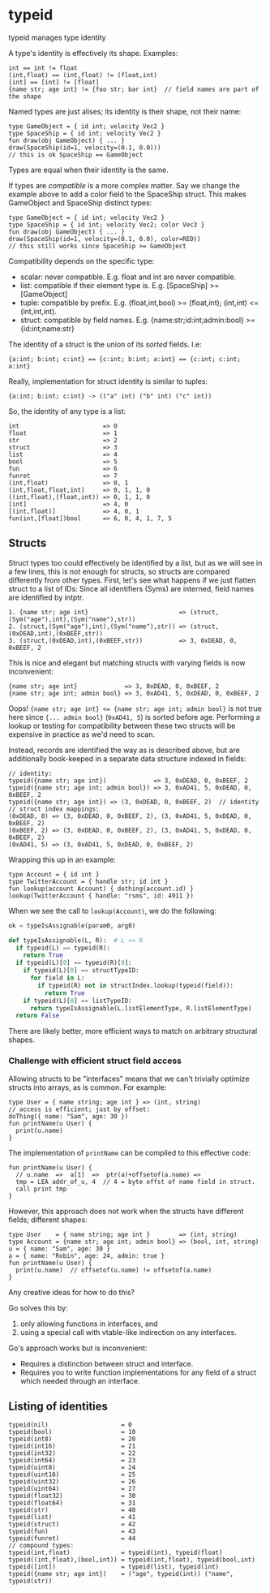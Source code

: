 # typeid

typeid manages type identity

A type's identity is effectively its shape. Examples:

    int == int != float
    (int,float) == (int,float) != (float,int)
    [int] == [int] != [float]
    {name str; age int} != {foo str; bar int}  // field names are part of the shape

Named types are just alises; its identity is their shape, not their name:

    type GameObject = { id int; velocity Vec2 }
    type SpaceShip = { id int; velocity Vec2 }
    fun draw(obj GameObject) { ... }
    draw(SpaceShip(id=1, velocity=(0.1, 0.0)))
    // this is ok SpaceShip == GameObject

Types are equal when their identity is the same.

If types are _compatible_ is a more complex matter. Say we change the example above to add
a color field to the SpaceShip struct. This makes GameObject and SpaceShip distinct types:

    type GameObject = { id int; velocity Vec2 }
    type SpaceShip = { id int; velocity Vec2; color Vec3 }
    fun draw(obj GameObject) { ... }
    draw(SpaceShip(id=1, velocity=(0.1, 0.0), color=RED))
    // this still works since SpaceShip >= GameObject

Compatibility depends on the specific type:

- scalar: never compatible. E.g. float and int are never compatible.
- list: compatible if their element type is. E.g. [SpaceShip] >= [GameObject]
- tuple: compatible by prefix. E.g. (float,int,bool) >= (float,int); (int,int) <= (int,int,int).
- struct: compatible by field names. E.g. {name:str;id:int;admin:bool} >= {id:int;name:str}

The identity of a struct is the union of its _sorted_ fields. I.e:

    {a:int; b:int; c:int} == {c:int; b:int; a:int} == {c:int; c:int; a:int}

Really, implementation for struct identity is similar to tuples:

    {a:int; b:int; c:int} -> (("a" int) ("b" int) ("c" int))

So, the identity of any type is a list:

    int                       => 0
    float                     => 1
    str                       => 2
    struct                    => 3
    list                      => 4
    bool                      => 5
    fun                       => 6
    funret                    => 7
    (int,float)               => 0, 1
    (int,float,float,int)     => 0, 1, 1, 0
    ((int,float),(float,int)) => 0, 1, 1, 0
    [int]                     => 4, 0
    [(int,float)]             => 4, 0, 1
    fun(int,[float])bool      => 6, 0, 4, 1, 7, 5


## Structs

Struct types too could effectively be identified by a list, but as we will see in a few lines,
this is not enough for structs, so structs are compared differently from other types.
First, let's see what happens if we just flatten struct to a list of IDs:
Since all identifiers (Syms) are interned, field names are identified by intptr.

    1. {name str; age int}                         => (struct,(Sym("age"),int),(Sym("name"),str))
    2. (struct,(Sym("age"),int),(Sym("name"),str)) => (struct,(0xDEAD,int),(0xBEEF,str))
    3. (struct,(0xDEAD,int),(0xBEEF,str))          => 3, 0xDEAD, 0, 0xBEEF, 2

This is nice and elegant but matching structs with varying fields is now inconvenient:

    {name str; age int}             => 3, 0xDEAD, 0, 0xBEEF, 2
    {name str; age int; admin bool} => 3, 0xAD41, 5, 0xDEAD, 0, 0xBEEF, 2

Oops! `{name str; age int} <= {name str; age int; admin bool}` is not true here since
`{... admin bool}` (`0xAD41, 5`) is sorted before age.
Performing a lookup or testing for compatibility between these two structs will be expensive
in practice as we'd need to scan.

Instead, records are identified the way as is described above, but are additionally book-keeped in
a separate data structure indexed in fields:

    // identity:
    typeid({name str; age int})             => 3, 0xDEAD, 0, 0xBEEF, 2
    typeid({name str; age int; admin bool}) => 3, 0xAD41, 5, 0xDEAD, 0, 0xBEEF, 2
    typeid({name str; age int}) => (3, 0xDEAD, 0, 0xBEEF, 2)  // identity
    // struct index mappings:
    (0xDEAD, 0) => (3, 0xDEAD, 0, 0xBEEF, 2), (3, 0xAD41, 5, 0xDEAD, 0, 0xBEEF, 2)
    (0xBEEF, 2) => (3, 0xDEAD, 0, 0xBEEF, 2), (3, 0xAD41, 5, 0xDEAD, 0, 0xBEEF, 2)
    (0xAD41, 5) => (3, 0xAD41, 5, 0xDEAD, 0, 0xBEEF, 2)

Wrapping this up in an example:

    type Account = { id int }
    type TwitterAccount = { handle str; id int }
    fun lookup(account Account) { dothing(account.id) }
    lookup(TwitterAccount { handle: "rsms", id: 4911 })

When we see the call to `lookup(Account)`, we do the following:

```py
ok = typeIsAssignable(param0, arg0)

def typeIsAssignable(L, R):  # L <= R
  if typeid(L) == typeid(R):
    return True
  if typeid(L)[0] == typeid(R)[0]:
    if typeid(L)[0] == structTypeID:
      for field in L:
        if typeid(R) not in structIndex.lookup(typeid(field)):
          return True
    if typeid(L)[0] == listTypeID:
      return typeIsAssignable(L.listElementType, R.listElementType)
  return False
```

There are likely better, more efficient ways to match on arbitrary structural shapes.


### Challenge with efficient struct field access

Allowing structs to be "interfaces" means that we can't trivially optimize structs into arrays,
as is common. For example:

    type User = { name string; age int } => (int, string)
    // access is efficient; just by offset:
    doThing({ name: "Sam", age: 30 })
    fun printName(u User) {
      print(u.name)
    }

The implementation of `printName` can be compiled to this effective code:

    fun printName(u User) {
      // u.name  =>  a[1]  =>  ptr(a)+offsetof(a.name) =>
      tmp = LEA addr_of_u, 4  // 4 = byte offst of name field in struct.
      call print tmp
    }

However, this approach does not work when the structs have different fields; different shapes:

    type User    = { name string; age int }        => (int, string)
    type Account = {name str; age int; admin bool} => (bool, int, string)
    u = { name: "Sam", age: 30 }
    a = { name: "Robin", age: 24, admin: true }
    fun printName(u User) {
      print(u.name)  // offsetof(u.name) != offsetof(a.name)
    }

Any creative ideas for how to do this?

Go solves this by:

1. only allowing functions in interfaces, and
2. using a special call with vtable-like indirection on any interfaces.

Go's approach works but is inconvenient:

- Requires a distinction between struct and interface.
- Requires you to write function implementations for any field of a struct
  which needed through an interface.




## Listing of identities

    typeid(nil)                    = 0
    typeid(bool)                   = 10
    typeid(int8)                   = 20
    typeid(int16)                  = 21
    typeid(int32)                  = 22
    typeid(int64)                  = 23
    typeid(uint8)                  = 24
    typeid(uint16)                 = 25
    typeid(uint32)                 = 26
    typeid(uint64)                 = 27
    typeid(float32)                = 30
    typeid(float64)                = 31
    typeid(str)                    = 40
    typeid(list)                   = 41
    typeid(struct)                 = 42
    typeid(fun)                    = 43
    typeid(funret)                 = 44
    // compound types:
    typeid(int,float)              = typeid(int), typeid(float)
    typeid((int,float),(bool,int)) = typeid(int,float), typeid(bool,int)
    typeid([int])                  = typeid(list), typeid(int)
    typeid({name str; age int})    = ("age", typeid(int)) ("name", typeid(str))
